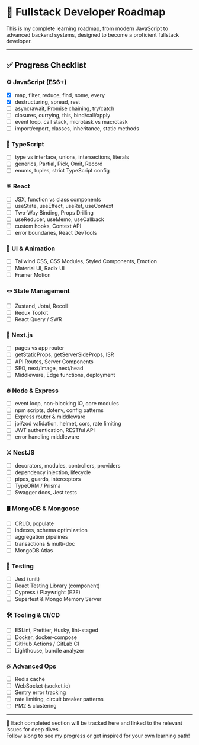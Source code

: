 # 🚀 Fullstack Developer Roadmap

This is my complete learning roadmap, from modern JavaScript to advanced backend systems, designed to become a proficient fullstack developer.

---

## ✅ Progress Checklist

### ⚙ JavaScript (ES6+)
- [x] map, filter, reduce, find, some, every
- [x] destructuring, spread, rest
- [ ] async/await, Promise chaining, try/catch
- [ ] closures, currying, this, bind/call/apply
- [ ] event loop, call stack, microtask vs macrotask
- [ ] import/export, classes, inheritance, static methods

### 💙 TypeScript
- [ ] type vs interface, unions, intersections, literals
- [ ] generics, Partial, Pick, Omit, Record
- [ ] enums, tuples, strict TypeScript config

### ⚛ React
- [ ] JSX, function vs class components
- [ ] useState, useEffect, useRef, useContext
- [ ] Two-Way Binding, Props Drilling
- [ ] useReducer, useMemo, useCallback
- [ ] custom hooks, Context API
- [ ] error boundaries, React DevTools

### 🎨 UI & Animation
- [ ] Tailwind CSS, CSS Modules, Styled Components, Emotion
- [ ] Material UI, Radix UI
- [ ] Framer Motion

### 🪢 State Management
- [ ] Zustand, Jotai, Recoil
- [ ] Redux Toolkit
- [ ] React Query / SWR

### 🚀 Next.js
- [ ] pages vs app router
- [ ] getStaticProps, getServerSideProps, ISR
- [ ] API Routes, Server Components
- [ ] SEO, next/image, next/head
- [ ] Middleware, Edge functions, deployment

### 🔥 Node & Express
- [ ] event loop, non-blocking IO, core modules
- [ ] npm scripts, dotenv, config patterns
- [ ] Express router & middleware
- [ ] joi/zod validation, helmet, cors, rate limiting
- [ ] JWT authentication, RESTful API
- [ ] error handling middleware

### ⚔ NestJS
- [ ] decorators, modules, controllers, providers
- [ ] dependency injection, lifecycle
- [ ] pipes, guards, interceptors
- [ ] TypeORM / Prisma
- [ ] Swagger docs, Jest tests

### 🛢 MongoDB & Mongoose
- [ ] CRUD, populate
- [ ] indexes, schema optimization
- [ ] aggregation pipelines
- [ ] transactions & multi-doc
- [ ] MongoDB Atlas

### 🧪 Testing
- [ ] Jest (unit)
- [ ] React Testing Library (component)
- [ ] Cypress / Playwright (E2E)
- [ ] Supertest & Mongo Memory Server

### 🛠 Tooling & CI/CD
- [ ] ESLint, Prettier, Husky, lint-staged
- [ ] Docker, docker-compose
- [ ] GitHub Actions / GitLab CI
- [ ] Lighthouse, bundle analyzer

### 💥 Advanced Ops
- [ ] Redis cache
- [ ] WebSocket (socket.io)
- [ ] Sentry error tracking
- [ ] rate limiting, circuit breaker patterns
- [ ] PM2 & clustering

---

💪 Each completed section will be tracked here and linked to the relevant issues for deep dives.  
Follow along to see my progress or get inspired for your own learning path!
